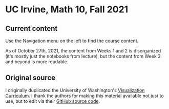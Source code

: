 # UC Irvine, Math 10, Fall 2021

## Current content

Use the Navigation menu on the left to find the course content.  

As of October 27th, 2021, the content from Weeks 1 and 2 is disorganized (it's mostly just the notebooks from lecture), but the content from Week 3 and beyond is more readable.

## Original source

I originally duplicated the University of Washington's [Visualization Curriculum](https://uwdata.github.io/visualization-curriculum/intro.html).
I thank the authors for making this material available not just to use, but to edit via their [GitHub source code](https://github.com/uwdata/visualization-curriculum).